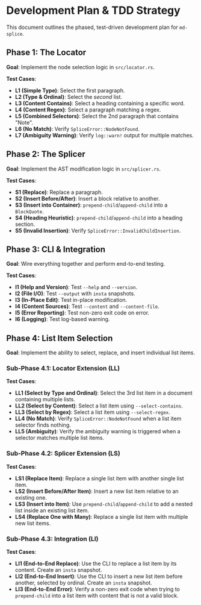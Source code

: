 # Development Plan & TDD Strategy

This document outlines the phased, test-driven development plan for `md-splice`.

## Phase 1: The Locator

**Goal**: Implement the node selection logic in `src/locator.rs`.

**Test Cases**:
- **L1 (Simple Type)**: Select the first paragraph.
- **L2 (Type & Ordinal)**: Select the *second* list.
- **L3 (Content Contains)**: Select a heading containing a specific word.
- **L4 (Content Regex)**: Select a paragraph matching a regex.
- **L5 (Combined Selectors)**: Select the 2nd paragraph that contains "Note".
- **L6 (No Match)**: Verify `SpliceError::NodeNotFound`.
- **L7 (Ambiguity Warning)**: Verify `log::warn!` output for multiple matches.

## Phase 2: The Splicer

**Goal**: Implement the AST modification logic in `src/splicer.rs`.

**Test Cases**:
- **S1 (Replace)**: Replace a paragraph.
- **S2 (Insert Before/After)**: Insert a block relative to another.
- **S3 (Insert into Container)**: `prepend-child`/`append-child` into a `BlockQuote`.
- **S4 (Heading Heuristic)**: `prepend-child`/`append-child` into a heading section.
- **S5 (Invalid Insertion)**: Verify `SpliceError::InvalidChildInsertion`.

## Phase 3: CLI & Integration

**Goal**: Wire everything together and perform end-to-end testing.

**Test Cases**:
- **I1 (Help and Version)**: Test `--help` and `--version`.
- **I2 (File I/O)**: Test `--output` with `insta` snapshots.
- **I3 (In-Place Edit)**: Test in-place modification.
- **I4 (Content Sources)**: Test `--content` and `--content-file`.
- **I5 (Error Reporting)**: Test non-zero exit code on error.
- **I6 (Logging)**: Test log-based warning.

## Phase 4: List Item Selection

**Goal**: Implement the ability to select, replace, and insert individual list items.

### Sub-Phase 4.1: Locator Extension (LL)

**Test Cases**:
- **LL1 (Select by Type and Ordinal)**: Select the 3rd list item in a document containing multiple lists.
- **LL2 (Select by Content)**: Select a list item using `--select-contains`.
- **LL3 (Select by Regex)**: Select a list item using `--select-regex`.
- **LL4 (No Match)**: Verify `SpliceError::NodeNotFound` when a list item selector finds nothing.
- **LL5 (Ambiguity)**: Verify the ambiguity warning is triggered when a selector matches multiple list items.

### Sub-Phase 4.2: Splicer Extension (LS)

**Test Cases**:
- **LS1 (Replace Item)**: Replace a single list item with another single list item.
- **LS2 (Insert Before/After Item)**: Insert a new list item relative to an existing one.
- **LS3 (Insert into Item)**: Use `prepend-child`/`append-child` to add a nested list inside an existing list item.
- **LS4 (Replace One with Many)**: Replace a single list item with multiple new list items.

### Sub-Phase 4.3: Integration (LI)

**Test Cases**:
- **LI1 (End-to-End Replace)**: Use the CLI to replace a list item by its content. Create an `insta` snapshot.
- **LI2 (End-to-End Insert)**: Use the CLI to insert a new list item before another, selected by ordinal. Create an `insta` snapshot.
- **LI3 (End-to-End Error)**: Verify a non-zero exit code when trying to `prepend-child` into a list item with content that is not a valid block.
